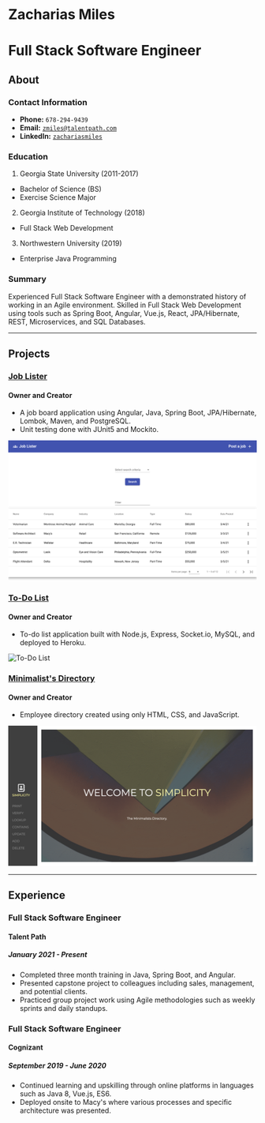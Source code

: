 # Zacharias Miles
# Full Stack Software Engineer

## About

### Contact Information
* **Phone:** `678-294-9439`
* **Email:** <a href="mailto:zmiles@talentpath.com">`zmiles@talentpath.com`</a>
* **LinkedIn:** [`zachariasmiles`](https://www.linkedin.com/in/zachariasmiles/)

### Education
1. Georgia State University (2011-2017)
* Bachelor of Science (BS)
* Exercise Science Major

2. Georgia Institute of Technology (2018)
* Full Stack Web Development

3. Northwestern University (2019)
* Enterprise Java Programming

### Summary
Experienced Full Stack Software Engineer with a demonstrated history of working in an Agile environment.
Skilled in Full Stack Web Development using tools such as Spring Boot, Angular, Vue.js, React, JPA/Hibernate, REST, Microservices, and SQL Databases.

---

## Projects

### [Job Lister](https://github.com/zmiles17/job-lister)
#### Owner and Creator
* A job board application using Angular, Java, Spring Boot, JPA/Hibernate, Lombok, Maven, and PostgreSQL.
* Unit testing done with JUnit5 and Mockito.

![Job Lister](/assets/joblister.png)

### [To-Do List](https://sequelize-todolist.herokuapp.com/)
#### Owner and Creator
* To-do list application built with Node.js, Express, Socket.io, MySQL, and deployed to Heroku.

![To-Do List](/assets/todolist.png)

### [Minimalist's Directory](https://zmiles17.github.io/Minimalists-Directory/)
#### Owner and Creator
* Employee directory created using only HTML, CSS, and JavaScript.

![Minimalist's Directory](/assets/minimalistsdirectory.png)

---

## Experience
### Full Stack Software Engineer
#### Talent Path
##### January 2021 - Present

* Completed three month training in Java, Spring Boot, and Angular.
* Presented capstone project to colleagues including sales, management, and potential clients.
* Practiced group project work using Agile methodologies such as weekly sprints and daily standups.

### Full Stack Software Engineer
#### Cognizant
##### September 2019 - June 2020

* Continued learning and upskilling through online platforms in languages such as Java 8, Vue.js, ES6.
* Deployed onsite to Macy's where various processes and specific architecture was presented.







